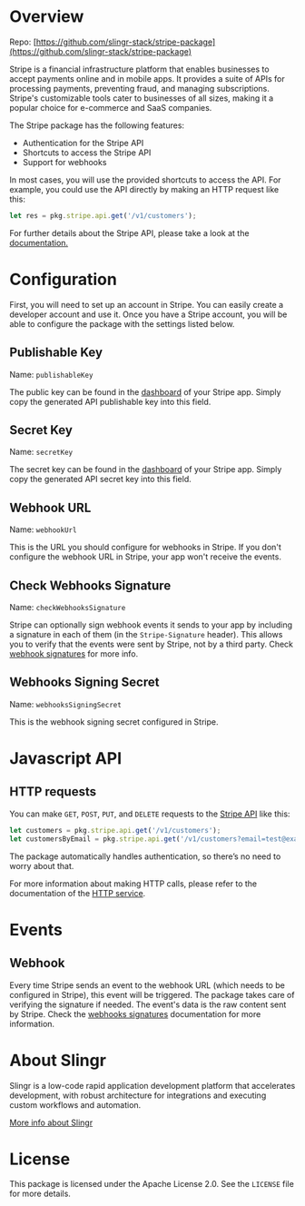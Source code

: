 # Overview

Repo: [https://github.com/slingr-stack/stripe-package](https://github.com/slingr-stack/stripe-package)

Stripe is a financial infrastructure platform that enables businesses to accept payments online and in mobile apps. It provides a suite of APIs for processing payments, preventing fraud, and managing subscriptions. Stripe's customizable tools cater to businesses of all sizes, making it a popular choice for e-commerce and SaaS companies.

The Stripe package has the following features:

- Authentication for the Stripe API
- Shortcuts to access the Stripe API
- Support for webhooks

In most cases, you will use the provided shortcuts to access the API. For example, you could use the API directly by making an HTTP request like this:

```js
let res = pkg.stripe.api.get('/v1/customers');
```

For further details about the Stripe API, please take a look at the [documentation.](https://docs.stripe.com/api)

# Configuration

First, you will need to set up an account in Stripe. You can easily create a developer account and use it.  Once you have a Stripe account, you will be able to configure the package with the settings listed below.

## Publishable Key

Name: `publishableKey`

The public key can be found in the [dashboard](https://dashboard.stripe.com/apikeys) of your Stripe app. Simply copy the generated API publishable key into this field.

## Secret Key

Name: `secretKey`

The secret key can be found in the [dashboard](https://dashboard.stripe.com/apikeys) of your Stripe app. Simply copy the generated API secret key into this field.

## Webhook URL

Name: `webhookUrl`

This is the URL you should configure for webhooks in Stripe. If you don't configure the webhook URL in Stripe, your app won't receive the events.

## Check Webhooks Signature

Name: `checkWebhooksSignature`

Stripe can optionally sign webhook events it sends to your app by including a signature in each of them (in the `Stripe-Signature` header). This allows you to verify that the events were sent by Stripe, not by a third party. Check [webhook signatures](https://stripe.com/docs/webhooks/signatures) for more info.

## Webhooks Signing Secret

Name: `webhooksSigningSecret`

This is the webhook signing secret configured in Stripe.

# Javascript API

## HTTP requests

You can make `GET`, `POST`, `PUT`, and `DELETE` requests to the [Stripe API](https://stripe.com/docs/api) like this:

```js
let customers = pkg.stripe.api.get('/v1/customers');
let customersByEmail = pkg.stripe.api.get('/v1/customers?email=test@example.com');
```

The package automatically handles authentication, so there’s no need to worry about that.

For more information about making HTTP calls, please refer to the documentation of the [HTTP service](https://github.com/slingr-stack/http-service).

# Events

## Webhook

Every time Stripe sends an event to the webhook URL (which needs to be configured in Stripe), this event will be triggered. The package takes care of verifying the signature if needed. The event's data is the raw content sent by Stripe. Check the [webhooks signatures](https://docs.stripe.com/api/events) documentation for more information.

# About Slingr

Slingr is a low-code rapid application development platform that accelerates development, with robust architecture for integrations and executing custom workflows and automation.

[More info about Slingr](https://slingr.io)

# License

This package is licensed under the Apache License 2.0. See the `LICENSE` file for more details.
